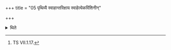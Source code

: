 +++
title = "05 पृथिव्यै स्वाहान्तरिक्षाय स्वाहेत्येकविंशिनीन्"

+++

<details><summary>थिते</summary>

5. (then he offers the offerings called) Ekaviṁśinī-Dīkṣā with pr̥thivyai svāhā;[^6] 

[^6]: TS VII.1.17.  
</details>

